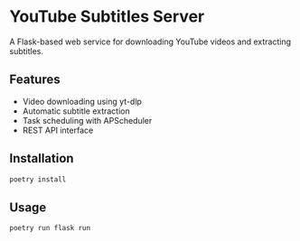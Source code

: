 # YouTube Subtitles Server

A Flask-based web service for downloading YouTube videos and extracting subtitles.

## Features

- Video downloading using yt-dlp
- Automatic subtitle extraction
- Task scheduling with APScheduler
- REST API interface

## Installation

```bash
poetry install
```

## Usage

```bash
poetry run flask run
```
